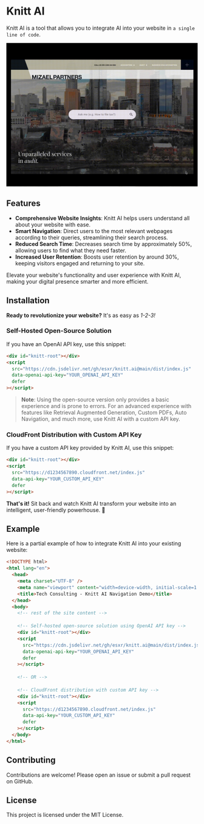 # Knitt AI

Knitt AI is a tool that allows you to integrate AI into your website in `a single line of code`.

![](/demo.gif)

## Features

- **Comprehensive Website Insights**: Knitt AI helps users understand all about your website with ease.
- **Smart Navigation**: Direct users to the most relevant webpages according to their queries, streamlining their search process.
- **Reduced Search Time**: Decreases search time by approximately 50%, allowing users to find what they need faster.
- **Increased User Retention**: Boosts user retention by around 30%, keeping visitors engaged and returning to your site.

Elevate your website's functionality and user experience with Knitt AI, making your digital presence smarter and more efficient.

## Installation

**Ready to revolutionize your website?**
It's as easy as _1-2-3!_

### Self-Hosted Open-Source Solution

If you have an OpenAI API key, use this snippet:

```html
<div id="knitt-root"></div>
<script
  src="https://cdn.jsdelivr.net/gh/esxr/knitt.ai@main/dist/index.js"
  data-openai-api-key="YOUR_OPENAI_API_KEY"
  defer
></script>
```

> **Note**: Using the open-source version only provides a basic experience and is prone to errors. For an advanced experience with features like Retrieval Augmented Generation, Custom PDFs, Auto Navigation, and much more, use Knitt AI with a custom API key.

### CloudFront Distribution with Custom API Key

If you have a custom API key provided by Knitt AI, use this snippet:

```html
<div id="knitt-root"></div>
<script
  src="https://d1234567890.cloudfront.net/index.js"
  data-api-key="YOUR_CUSTOM_API_KEY"
  defer
></script>
```

**That's it!** Sit back and watch Knitt AI transform your website into an intelligent, user-friendly powerhouse. 🚀

## Example

Here is a partial example of how to integrate Knitt AI into your existing website:

```html
<!DOCTYPE html>
<html lang="en">
  <head>
    <meta charset="UTF-8" />
    <meta name="viewport" content="width=device-width, initial-scale=1.0" />
    <title>Tech Consulting - Knitt AI Navigation Demo</title>
  </head>
  <body>
    <!-- rest of the site content -->

    <!-- Self-hosted open-source solution using OpenAI API key -->
    <div id="knitt-root"></div>
    <script
      src="https://cdn.jsdelivr.net/gh/esxr/knitt.ai@main/dist/index.js"
      data-openai-api-key="YOUR_OPENAI_API_KEY"
      defer
    ></script>

    <!-- OR -->

    <!-- CloudFront distribution with custom API key -->
    <div id="knitt-root"></div>
    <script
      src="https://d1234567890.cloudfront.net/index.js"
      data-api-key="YOUR_CUSTOM_API_KEY"
      defer
    ></script>
  </body>
</html>
```

## Contributing

Contributions are welcome! Please open an issue or submit a pull request on GitHub.

## License

This project is licensed under the MIT License.